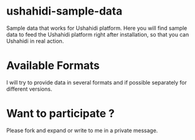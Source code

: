 ushahidi-sample-data
====================

Sample data that works for Ushahidi platform. Here you will find sample data to feed the Ushahidi platform right after installation, so that you can Ushahidi in real action.

Available Formats
=================
I will try to provide data in several formats and if possible separately for different versions.

Want to participate ?
=====================
Please fork and expand or write to me in a private message.
